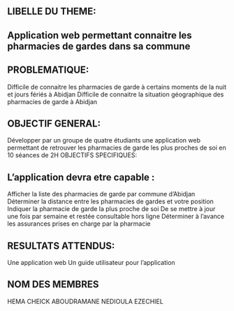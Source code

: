 ## LIBELLE DU THEME:

## Application web permettant connaitre les pharmacies de gardes dans sa commune
## PROBLEMATIQUE:

Difficile de connaitre les pharmacies de garde à certains moments de la nuit et jours fériés à Abidjan
Difficile de connaitre la situation géographique des pharmacies de garde à Abidjan

## OBJECTIF GENERAL:

Développer par un groupe de quatre étudiants une application web permettant de retrouver les pharmacies de garde les plus proches de soi en 10 séances de 2H
OBJECTIFS SPECIFIQUES:

## L’application devra etre capable :

Afficher la liste des pharmacies de garde par commune d’Abidjan
Déterminer la distance entre les pharmacies de gardes et votre position
Indiquer la pharmacie de garde la plus proche de soi
De se mettre à jour une fois par semaine et restée consultable hors ligne
Déterminer à l’avance les assurances prises en charge par la pharmacie

## RESULTATS ATTENDUS:

Une application web
Un guide utilisateur pour l’application


## NOM DES MEMBRES

HEMA CHEICK ABOUDRAMANE
NEDIOULA EZECHIEL


